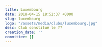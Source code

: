 ```yaml
---
title: Luxembourg
date: 2018-04-15 18:52:37 +0000
slug: luxembourg
logo: "/assets/media/clubs/luxembourg.jpg"
desc: Club constitué le ??
creation_date: ''
committee: []
---
```

